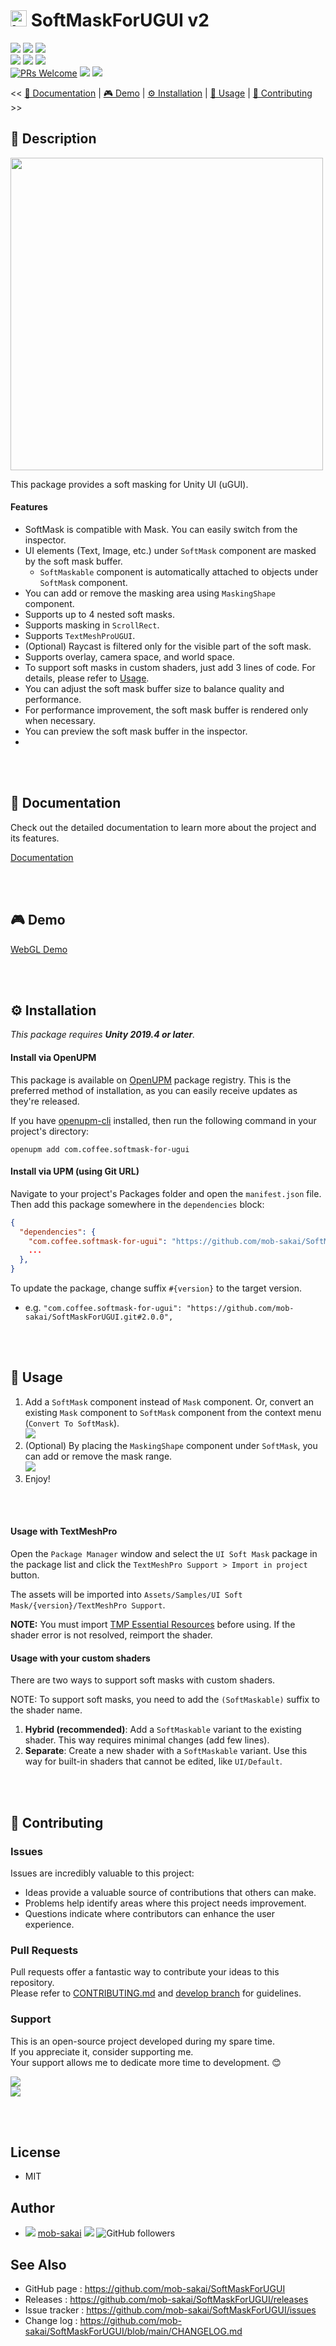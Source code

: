 # <img alt="logo" height="26" src="https://github.com/mob-sakai/mob-sakai/assets/12690315/05eae124-58aa-414d-9e9f-cc65022e9854"/> SoftMaskForUGUI v2

[![](https://img.shields.io/npm/v/com.coffee.softmask-for-ugui?label=openupm&registry_uri=https://package.openupm.com)](https://openupm.com/packages/com.coffee.softmask-for-ugui/)
[![](https://img.shields.io/github/v/release/mob-sakai/SoftMaskForUGUI?include_prereleases)](https://github.com/mob-sakai/SoftMaskForUGUI/releases)
[![](https://img.shields.io/github/release-date/mob-sakai/SoftMaskForUGUI.svg)](https://github.com/mob-sakai/SoftMaskForUGUI/releases)  
![](https://img.shields.io/badge/Unity-2019.4+-57b9d3.svg?style=flat&logo=unity)
[![](https://img.shields.io/github/license/mob-sakai/SoftMaskForUGUI.svg)](https://github.com/mob-sakai/SoftMaskForUGUI/blob/main/LICENSE.txt)
[![](https://mob-sakai.github.io/DocFxForUnity/CodeCoverage/badge_linecoverage.svg)](https://mob-sakai.github.io/TestPkgDev/CodeCoverage/)  
[![PRs Welcome](https://img.shields.io/badge/PRs-welcome-orange.svg)](http://makeapullrequest.com)
[![](https://img.shields.io/github/watchers/mob-sakai/SoftMaskForUGUI.svg?style=social&label=Watch)](https://github.com/mob-sakai/SoftMaskForUGUI/subscription)
[![](https://img.shields.io/twitter/follow/mob_sakai.svg?label=Follow&style=social)](https://twitter.com/intent/follow?screen_name=mob_sakai)

<< [📘 Documentation](#-documentation) | [🎮 Demo](#-demo) | [⚙ Installation](#-installation) | [🚀 Usage](#-usage) | [🤝 Contributing](#-contributing) >>

## 📝 Description

<img src="https://github.com/mob-sakai/mob-sakai/assets/12690315/3cca20d0-8565-49d1-9f5c-0a6dbc2cb2eb" width="500"/>

This package provides a soft masking for Unity UI (uGUI).

#### Features

- SoftMask is compatible with Mask. You can easily switch from the inspector.
- UI elements (Text, Image, etc.) under `SoftMask` component are masked by the soft mask buffer.
  - `SoftMaskable` component is automatically attached to objects under `SoftMask` component.
- You can add or remove the masking area using `MaskingShape` component.
- Supports up to 4 nested soft masks.
- Supports masking in `ScrollRect`.
- Supports `TextMeshProUGUI`.
- (Optional) Raycast is filtered only for the visible part of the soft mask.
- Supports overlay, camera space, and world space.
- To support soft masks in custom shaders, just add 3 lines of code. For details, please refer to [Usage](#usage-with-your-custom-shaders).
- You can adjust the soft mask buffer size to balance quality and performance.
- For performance improvement, the soft mask buffer is rendered only when necessary.
- You can preview the soft mask buffer in the inspector.
- 

<br><br>

## 📄 Documentation

Check out the detailed documentation to learn more about the project and its features.

[Documentation](http://mob-sakai.github.io/SoftMaskForUGUI/)

<br><br>

## 🎮 Demo

[WebGL Demo](http://mob-sakai.github.io/SoftMaskForUGUI/Demo/)

<br><br>

## ⚙ Installation

_This package requires **Unity 2019.4 or later**._

#### Install via OpenUPM

This package is available on [OpenUPM](https://openupm.com) package registry.
This is the preferred method of installation, as you can easily receive updates as they're released.

If you have [openupm-cli](https://github.com/openupm/openupm-cli) installed, then run the following command in your project's directory:

```
openupm add com.coffee.softmask-for-ugui
```

#### Install via UPM (using Git URL)

Navigate to your project's Packages folder and open the `manifest.json` file. Then add this package somewhere in the `dependencies` block:

```json
{
  "dependencies": {
    "com.coffee.softmask-for-ugui": "https://github.com/mob-sakai/SoftMaskForUGUI.git",
    ...
  },
}
```

To update the package, change suffix `#{version}` to the target version.

* e.g. `"com.coffee.softmask-for-ugui": "https://github.com/mob-sakai/SoftMaskForUGUI.git#2.0.0",`

<br><br>

## 🚀 Usage

1. Add a `SoftMask` component instead of `Mask` component.
   Or, convert an existing `Mask` component to `SoftMask` component from the context menu (`Convert To SoftMask`).  
   ![](https://user-images.githubusercontent.com/12690315/48659018-902e2900-ea8e-11e8-9b6e-224365cdde7f.png)
2. (Optional) By placing the `MaskingShape` component under `SoftMask`, you can add or remove the mask range.  
   ![](https://user-images.githubusercontent.com/12690315/48661087-01ca9f00-eab0-11e8-8878-772a1ed1fb7b.gif)
3. Enjoy!

<br><br>

#### Usage with TextMeshPro

Open the `Package Manager` window and select the `UI Soft Mask` package in the package list and click the `TextMeshPro Support > Import in project` button.

The assets will be imported into `Assets/Samples/UI Soft Mask/{version}/TextMeshPro Support`.

**NOTE:** You must import [TMP Essential Resources](https://docs.unity3d.com/Packages/com.unity.textmeshpro@3.0/manual/index.html#installation) before using. If the shader error is not resolved, reimport the shader.

#### Usage with your custom shaders

There are two ways to support soft masks with custom shaders.

NOTE: To support soft masks, you need to add the `(SoftMaskable)` suffix to the shader name.

1. **Hybrid (recommended)**: Add a `SoftMaskable` variant to the existing shader.
   This way requires minimal changes (add few lines).
2. **Separate**: Create a new shader with a `SoftMaskable` variant.
   Use this way for built-in shaders that cannot be edited, like `UI/Default`.

<br><br>

## 🤝 Contributing

### Issues

Issues are incredibly valuable to this project:

- Ideas provide a valuable source of contributions that others can make.
- Problems help identify areas where this project needs improvement.
- Questions indicate where contributors can enhance the user experience.

### Pull Requests

Pull requests offer a fantastic way to contribute your ideas to this repository.  
Please refer to [CONTRIBUTING.md](https://github.com/mob-sakai/SoftMaskForUGUI/tree/main/CONTRIBUTING.md)
and [develop branch](https://github.com/mob-sakai/SoftMaskForUGUI/tree/develop) for guidelines.

### Support

This is an open-source project developed during my spare time.  
If you appreciate it, consider supporting me.  
Your support allows me to dedicate more time to development. 😊

[![](https://user-images.githubusercontent.com/12690315/50731629-3b18b480-11ad-11e9-8fad-4b13f27969c1.png)](https://www.patreon.com/join/2343451?)  
[![](https://user-images.githubusercontent.com/12690315/66942881-03686280-f085-11e9-9586-fc0b6011029f.png)](https://github.com/users/mob-sakai/sponsorship)

<br><br>

## License

* MIT

## Author

* ![](https://user-images.githubusercontent.com/12690315/96986908-434a0b80-155d-11eb-8275-85138ab90afa.png) [mob-sakai](https://github.com/mob-sakai) [![](https://img.shields.io/twitter/follow/mob_sakai.svg?label=Follow&style=social)](https://twitter.com/intent/follow?screen_name=mob_sakai) ![GitHub followers](https://img.shields.io/github/followers/mob-sakai?style=social)

## See Also

* GitHub page : https://github.com/mob-sakai/SoftMaskForUGUI
* Releases : https://github.com/mob-sakai/SoftMaskForUGUI/releases
* Issue tracker : https://github.com/mob-sakai/SoftMaskForUGUI/issues
* Change log : https://github.com/mob-sakai/SoftMaskForUGUI/blob/main/CHANGELOG.md
